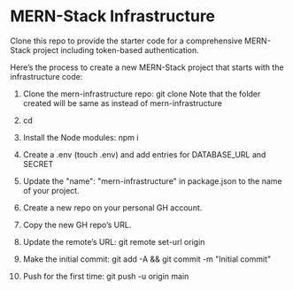 # MERN-Stack Infrastructure

Clone this repo to provide the starter code for a comprehensive MERN-Stack project including token-based authentication.

Here’s the process to create a new MERN-Stack project that starts with the infrastructure code:

1. Clone the mern-infrastructure repo: git clone <url of mern-infrastructure> <name-of-project>
Note that the folder created will be same as <name-of-project> instead of mern-infrastructure

2. cd <name-of-project>

3. Install the Node modules: npm i

4. Create a .env (touch .env) and add entries for DATABASE_URL and SECRET

5. Update the "name": "mern-infrastructure" in package.json to the name of your project.

6. Create a new repo on your personal GH account.

7. Copy the new GH repo’s URL.

8. Update the remote’s URL: git remote set-url origin <paste the copied GH url>

9. Make the initial commit: git add -A && git commit -m "Initial commit"

10. Push for the first time: git push -u origin main

